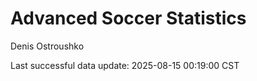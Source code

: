 # Advanced Soccer Statistics
Denis Ostroushko

<!-- gfm -->

Last successful data update: 2025-08-15 00:19:00 CST
